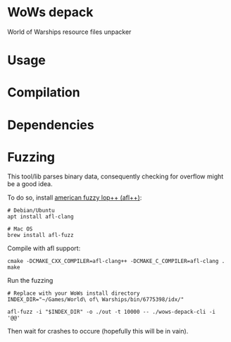 # WoWs depack

World of Warships resource files unpacker

# Usage

# Compilation

# Dependencies

# Fuzzing

This tool/lib parses binary data, consequently checking for overflow might be a good idea.

To do so, install [american fuzzy lop++ (afl++)](https://aflplus.plus/):

```shell
# Debian/Ubuntu
apt install afl-clang

# Mac OS
brew install afl-fuzz
```

Compile with afl support:
```shell
cmake -DCMAKE_CXX_COMPILER=afl-clang++ -DCMAKE_C_COMPILER=afl-clang .
make
```

Run the fuzzing
```shell
# Replace with your WoWs install directory
INDEX_DIR="~/Games/World\ of\ Warships/bin/6775398/idx/"

afl-fuzz -i "$INDEX_DIR" -o ./out -t 10000 -- ./wows-depack-cli -i '@@'
```

Then wait for crashes to occure (hopefully this will be in vain).
